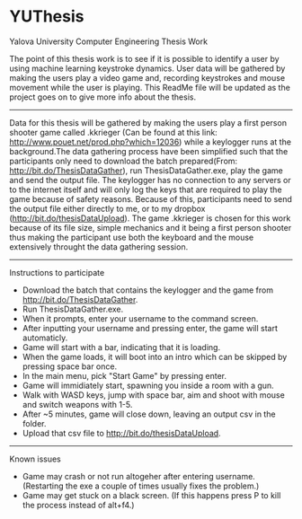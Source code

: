 # YUThesis
Yalova University Computer Engineering Thesis Work

The point of this thesis work is to see if it is possible to identify a user by using machine learning keystroke dynamics. User data will be gathered by making the users play a video game and, recording keystrokes and mouse movement while the user is playing. This ReadMe file will be updated as the project goes on to give more info about the thesis.

___________

Data for this thesis will be gathered by making the users play a first person shooter game called .kkrieger (Can be found at this link: http://www.pouet.net/prod.php?which=12036) while a keylogger runs at the background.The data gathering process have been simplified such that the participants only need to download the batch prepared(From: http://bit.do/ThesisDataGather), run ThesisDataGather.exe, play the game and send the output file. The keylogger has no connection to any servers or to the internet itself and will only log the keys that are required to play the game because of safety reasons. Because of this, participants need to send the output file either directly to me, or to my dropbox (http://bit.do/thesisDataUpload). The game .kkrieger is chosen for this work because of its file size, simple mechanics and it being a first person shooter thus making the participant use both the keyboard and the mouse extensively throught the data gathering session.

___________

Instructions to participate

- Download the batch that contains the keylogger and the game from http://bit.do/ThesisDataGather.
- Run ThesisDataGather.exe.
- When it prompts, enter your username to the command screen.
- After inputting your username and pressing enter, the game will start automaticly.
- Game will start with a bar, indicating that it is loading.
- When the game loads, it will boot into an intro which can be skipped by pressing space bar once.
- In the main menu, pick "Start Game" by pressing enter.
- Game will immidiately start, spawning you inside a room with a gun.
- Walk with WASD keys, jump with space bar, aim and shoot with mouse and switch weapons with 1-5.
- After ~5 minutes, game will close down, leaving an output csv in the folder.
- Upload that csv file to http://bit.do/thesisDataUpload.

___________

Known issues

- Game may crash or not run altogeher after entering username. (Restarting the exe a couple of times usually fixes the problem.)
- Game may get stuck on a black screen. (If this happens press P to kill the process instead of alt+f4.)